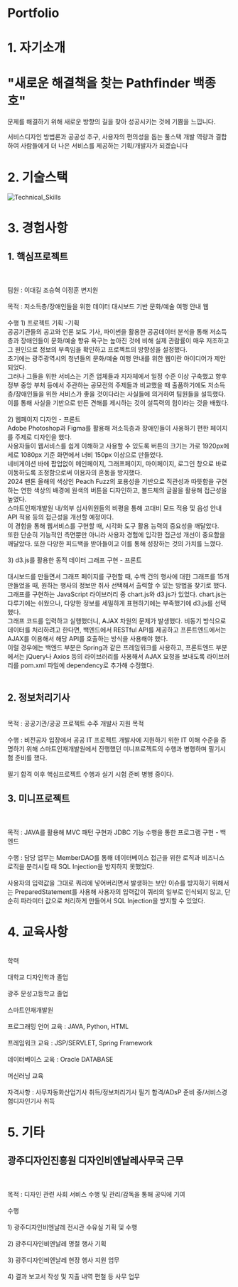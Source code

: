 <h1>Portfolio</h1>

# 1. 자기소개
<h1>"새로운 해결책을 찾는 Pathfinder 백종호"</h1>

문제를 해결하기 위해 새로운 방향의 길을 찾아 성공시키는 것에 기쁨을 느낍니다.

서비스디자인 방법론과 공공성 추구, 사용자의 편의성을 돕는 풀스택 개발 역량과 결합하여 사람들에게 더 나은 서비스를 제공하는 기획/개발자가 되겠습니다


# 2. 기술스택

![Technical_Skills](https://github.com/baekdori/Portfolio/assets/155928591/bc424cb2-ca64-4e01-b152-e2179e9af012)


# 3. 경험사항
<h2>1. 핵심프로젝트</h2>
<br>
<br>
팀원 : 이대길 조승혁 이정훈 변지원
<br>
<br>
목적 : 저소득층/장애인들을 위한 데이터 대시보드 기반 문화/예술 여행 안내 웹
<br>
<br>
수행
1) 프로젝트 기획 -기획
<br>
공공기관들의 공고와 언론 보도 기사, 파이썬을 활용한 공공데이터 분석을 통해 저소득층과 장애인들이 문화/예술 향유 욕구는 높아진 것에 비해 실제 관람률이 매우 저조하고 그 원인으로 정보의 부족임을 확인하고 프로젝트의 방향성을 설정했다.
<br>
초기에는 광주광역시의 청년들의 문화/예술 여행 안내를 위한 웹이란 아이디어가 제안되었다.
<br>
그러나 그들을 위한 서비스는 기존 업체들과 지자체에서 일정 수준 이상 구축했고 향후 정부 중앙 부처 등에서 주관하는 공모전의 주제들과 비교했을 때 출품하기에도 저소득층/장애인들을 위한 서비스가 좋을 것이다라는 사실들에 의거하여 팀원들을 설득했다.
<br>
이를 통해 사실을 기반으로 만든 견해를 제시하는 것이 설득력의 힘이라는 것을 배웠다.
<br>
<br>
2) 웹페이지 디자인 - 프론트
<br>
Adobe Photoshop과 Figma를 활용해 저소득층과 장애인들이 사용하기 편한 페이지를 주제로 디자인을 했다. 
<br>
사용자들이 웹서비스를 쉽게 이해하고 사용할 수 있도록 버튼의 크기는 가로 1920px에 세로 1080px 기준 화면에서 너비 150px 이상으로 만들었다. 
<br>
네비게이션 바에 팝업없이 메인페이지, 그래프페이지, 마이페이지, 로그인 창으로 바로 이동하도록 조정함으로써 이용자의 혼동을 방지했다.
<br>
2024 팬톤 올해의 색상인 Peach Fuzz의 포용성을 기반으로 직관성과 따뜻함을 구현하는 연한 색상의 배경에 원색의 버튼을 디자인하고, 볼드체의 글꼴을 활용해 접근성을 높였다. 
<br>
스마트인재개발원 내/외부 심사위원들의 비평을 통해 고대비 모드 적용 및 음성 안내 API 적용 등의 접근성을 개선할 예정이다.
<br>
이 경험을 통해 웹서비스를 구현할 때, 시각화 도구 활용 능력의 중요성을 깨달았다.
<br>
또한 단순히 기능적인 측면뿐만 아니라 사용자 경험에 입각한 접근성 개선이 중요함을 깨달았다. 또한 다양한 피드백을 받아들이고 이를 통해 성장하는 것의 가치를 느꼈다.
<br>
<br>
3) d3.js를 활용한 동적 데이터 그래프 구현 - 프론트<br>
<br>
대시보드를 만들면서 그래프 페이지를 구현할 때, 수백 건의 행사에 대한 그래프를 15개 만들었을 때, 원하는 행사의 정보만 취사 선택해서 출력할 수 있는 방법을 찾기로 했다.
<br>
그래프를 구현하는 JavaScript 라이브러리 중 chart.js와 d3.js가 있었다. chart.js는 다루기에는 쉬웠으나, 다양한 정보를 세밀하게 표현하기에는 부족했기에 d3.js를 선택했다.
<br>
그래프 코드를 입력하고 실행했더니, AJAX 차원의 문제가 발생했다. 비동기 방식으로 데이터를 처리하려고 한다면, 백엔드에서 RESTful API를 제공하고 프론트엔드에서는 AJAX를 이용해서 해당 API를 호출하는 방식을 사용해야 했다.
<br>
이럴 경우에는 백엔드 부분은 Spring과 같은 프레임워크를 사용하고, 프론트엔드 부분에서는 jQuery나 Axios 등의 라이브러리를 사용해서 AJAX 요청을 보내도록 라이브러리를 pom.xml 파일에 dependency로 추가해 수정했다.
<br>

<br>
<h2>2. 정보처리기사</h2>
<br>
목적 : 공공기관/공공 프로젝트 수주 개발사 지원 목적
<br>
<br>
수행 : 비전공자 입장에서 공공 IT 프로젝트 개발사에 지원하기 위한 IT 이해 수준을 증명하기 위해 스마트인재개발원에서 진행했던 미니프로젝트의 수행과 병행하며 필기시험 준비를 했다.
<br>
<br>
필기 합격 이후 핵심프로젝트 수행과 실기 시험 준비 병행 중이다.

<br>
<h2>3. 미니프로젝트</h2>
<br>
<br>
목적 : JAVA를 활용해 MVC 패턴 구현과 JDBC 기능 수행을 통한 프로그램 구현 - 백엔드
<br>
<br>
수행 : 담당 업무는 MemberDAO를 통해 데이터베이스 접근을 위한 로직과 비즈니스 로직을 분리시킬 때 SQL Injection을 방지하지 못했었다. 
<br>
<br>
사용자의 입력값을 그대로 쿼리에 넣어버리면서 발생하는 보안 이슈를 방지하기 위해서는 PreparedStatement를 사용해 사용자의 입력값이 쿼리의 일부로 인식되지 않고, 단순히 파라미터 값으로 처리하게 만들어서 SQL Injection을 방지할 수 있었다.

# 4. 교육사항
<br>
학력
<br>
<br>
대학교 디자인학과 졸업
<br>
<br>
광주 문성고등학교 졸업
<br>
<br>
스마트인재개발원
<br>
<br>
프로그래밍 언어 교육 : JAVA, Python, HTML
<br>
<br>
프레임워크 교육 : JSP/SERVLET, Spring Framework
<br>
<br>
데이터베이스 교육 : Oracle DATABASE
<br>
<br>
머신러닝 교육
<br>
<br>
자격사항 : 사무자동화산업기사 취득/정보처리기사 필기 합격/ADsP 준비 중/서비스경험디자인기사 취득

# 5. 기타

<h2>광주디자인진흥원 디자인비엔날레사무국 근무</h2>
<br>
<br>
목적 : 디자인 관련 사회 서비스 수행 및 관리/감독을 통해 공익에 기여
<br>
<br>
수행
<br>
<br>
1) 광주디자인비엔날레 전시관 수유실 기획 및 수행
<br>
<br>
2) 광주디자인비엔날레 명절 행사 기획
<br>
<br>
3) 광주디자인비엔날레 현장 행사 지원 업무
<br>
<br>
4) 결과 보고서 작성 및 지출 내역 편철 등 사무 업무
